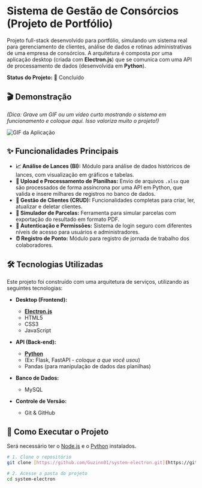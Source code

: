 # Sistema de Gestão de Consórcios (Projeto de Portfólio)

Projeto full-stack desenvolvido para portfólio, simulando um sistema real para gerenciamento de clientes, análise de dados e rotinas administrativas de uma empresa de consórcios. A arquitetura é composta por uma aplicação desktop (criada com **Electron.js**) que se comunica com uma API de processamento de dados (desenvolvida em **Python**).

**Status do Projeto:** 🏁 Concluído

## 🎬 Demonstração

_(Dica: Grave um GIF ou um vídeo curto mostrando o sistema em funcionamento e coloque aqui. Isso valoriza muito o projeto!)_

![GIF da Aplicação](URL_PARA_SEU_GIF_OU_IMAGEM.gif)

## ✨ Funcionalidades Principais

- **📈 Análise de Lances (BI):** Módulo para análise de dados históricos de lances, com visualização em gráficos e tabelas.
- **📂 Upload e Processamento de Planilhas:** Envio de arquivos `.xlsx` que são processados de forma assíncrona por uma API em Python, que valida e insere milhares de registros no banco de dados.
- **👤 Gestão de Clientes (CRUD):** Funcionalidades completas para criar, ler, atualizar e deletar clientes.
- **📄 Simulador de Parcelas:** Ferramenta para simular parcelas com exportação do resultado em formato PDF.
- **🔐 Autenticação e Permissões:** Sistema de login seguro com diferentes níveis de acesso para usuários e administradores.
- **⏰ Registro de Ponto:** Módulo para registro de jornada de trabalho dos colaboradores.

## 🛠️ Tecnologias Utilizadas

Este projeto foi construído com uma arquitetura de serviços, utilizando as seguintes tecnologias:

- **Desktop (Frontend):**

  - [**Electron.js**](https://www.electronjs.org/)
  - HTML5
  - CSS3
  - JavaScript

- **API (Back-end):**

  - [**Python**](https://www.python.org/)
  - (Ex: Flask, FastAPI - _coloque a que você usou_)
  - Pandas (para manipulação de dados das planilhas)

- **Banco de Dados:**

  - MySQL
  
- **Controle de Versão:**
  - Git & GitHub

## 🚀 Como Executar o Projeto

Será necessário ter o [Node.js](https://nodejs.org/en/) e o [Python](https://www.python.org/downloads/) instalados.

```bash
# 1. Clone o repositório
git clone [https://github.com/Guzinn01/system-electron.git](https://github.com/Guzinn01/system-electron.git)

# 2. Acesse a pasta do projeto
cd system-electron
```
